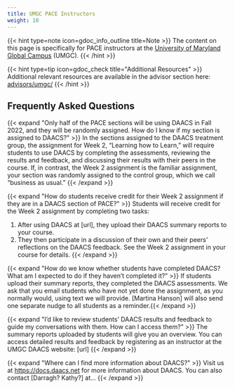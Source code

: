 ```yaml
---
title: UMGC PACE Instructors
weight: 10
---
```


{{< hint type=note icon=gdoc_info_outline title=Note >}}
The content on this page is specifically for PACE instructors at the [University of Maryland Global Campus](https://www.umgc.edu) (UMGC).
{{< /hint >}}


{{< hint type=tip icon=gdoc_check title="Additional Resources" >}}
Additional relevant resources are available in the advisor section here: [advisors/umgc/](/advisors/umgc/)
{{< /hint >}}

## Frequently Asked Questions

{{< expand "Only half of the PACE sections will be using DAACS in Fall 2022, and they will be randomly assigned. How do I know if my section is assigned to DAACS?" >}}
 In the sections assigned to the DAACS treatment group, the assignment for Week 2, “Learning how to Learn,” will require students to use DAACS by completing the assessments, reviewing the results and feedback, and discussing their results with their peers in the course. If, in contrast, the Week 2 assignment is the familiar assignment, your section was randomly assigned to the control group, which we call “business as usual.”
{{< /expand >}}

{{< expand "How do students receive credit for their Week 2 assignment if they are in a DAACS section of PACE?" >}}
Students will receive credit for the Week 2 assignment by completing two tasks:
1) After using DAACS at [url], they upload their DAACS summary reports to your course.
2) They then participate in a discussion of their own and their peers’ reflections on the DAACS feedback.
See the Week 2 assignment in your course for details.
{{< /expand >}}

{{< expand "How do we know whether students have completed DAACS? What am I expected to do if they haven’t completed it?" >}}
If students upload their summary reports, they completed the DAACS assessments. We ask that you email students who have not yet done the assignment, as you normally would, using text we will provide. [Martina Hanson] will also send one separate nudge to all students as a reminder.{{< /expand >}}

{{< expand "I’d like to review students’ DAACS results and feedback to guide my conversations with them. How can I access them?" >}}
 The summary reports uploaded by students will give you an overview. You can access detailed results and feedback by registering as an instructor at the UMGC DAACS website: [url]
{{< /expand >}}

{{< expand "Where can I find more information about DAACS?" >}}
Visit us at https://docs.daacs.net for more information about DAACS. You can also contact [Darragh? Kathy?] at...
{{< /expand >}}

